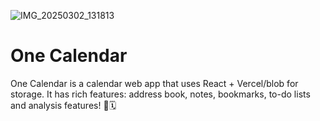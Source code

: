 ![IMG_20250302_131813](https://calendar.xyehr.cn/Banner.jpg)


# One Calendar

One Calendar is a calendar web app that uses React + Vercel/blob for storage. It has rich features: address book, notes, bookmarks, to-do lists and analysis features! 📅🗓️
